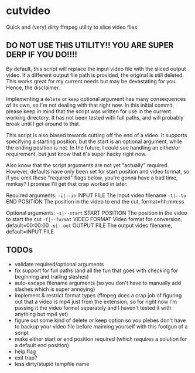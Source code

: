 # cutvideo

Quick and (very) dirty ffmpeg utility to slice video files

## DO NOT USE THIS UTILITY!! YOU ARE SUPER DERP IF YOU DO!!!!

By default, this script will replace the input video file with the sliced output video. If a different output file path is provided, the original is still deleted. This works great for my current needs but may be devastating for you. Hence, the disclaimer.

Implementing a `delete` or `keep` optional argument has many consequences of its own, so I'm not dealing with that right now. In this initial commit, please keep in mind that the script was written for use in the current working directory. It has not been tested with full paths, and will probably break until I get around to that.

This script is also biased towards cutting off the end of a video. It supports specifying a starting position, but the start is an optional argument, while the ending position is not. In the future, I could see handling an either/or requirement, but just know that it's super hacky right now.

Also know that the script arguments are not yet "actually" required. However, defaults have only been set for start position and video format, so if you omit these "required" flags below, you're gonna have a bad time, mmkay? I promise I'll get that crap worked in later.

Required arguments:
    `-i|--in`       INPUT FILE      The input video filename
    `-t|--to`       END POSITION    The position in the video to end the cut, format=hh:mm:ss

Optional arguments:
    `-s|--start`    START POSITION  The position in the video to start the cut
    `-f|--format`   VIDEO FORMAT    Video format for conversion, default=00:00:00
    `-o|--out`      OUTPUT FILE     The output video filename, default=INPUT FILE

## TODOs

- validate required/optional arguments
- fix support for full paths (and all the fun that goes with checking for beginning and trailing slashes)
- auto-escape filename arguments (so you don't have to manually add slashes which is super annoying)
- implement & restrict format types (ffmpeg does a crap job of figuring out that a video is mp4 just from the extension, so for right now I'm passing it the video format separately and I haven't tested it with anything but mp4 yet)
- figure out some kind of delete or keep option so you plebes don't have to backup your video file before maiming yourself with this footgun of a script
- make either start or end position required (which requires a solution for a default end position)
- help flag
- exit trap?
- less dirty/stupid tempfile name
